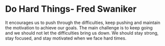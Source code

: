 # Do Hard Things- Fred Swaniker
It encourages us to push through the difficulties, keep pushing and maintain the motivation to achieve our goals. The main challenge is to keep going and we should not let the difficulties bring us down. We should stay strong, stay focused, and stay motivated when we face hard times.

